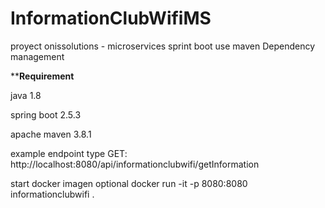 # InformationClubWifiMS
proyect onissolutions - microservices sprint boot use maven Dependency management

******Requirement****

java 1.8

spring boot 2.5.3

apache maven 3.8.1 

example endpoint type GET: 
http://localhost:8080/api/informationclubwifi/getInformation

start docker imagen optional
docker run -it -p 8080:8080 informationclubwifi .

